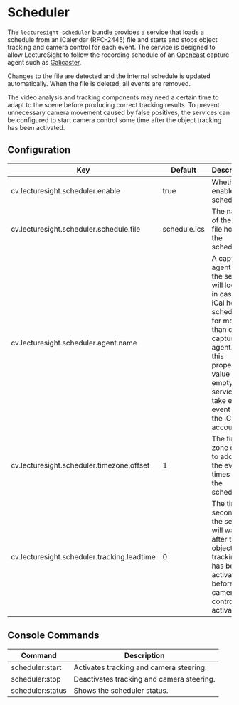 # Scheduler

The `lecturesight-scheduler` bundle provides a service that loads a schedule from an iCalendar (RFC-2445) file and starts and stops object tracking and camera control for each event. The service is designed to allow LectureSight to follow the recording schedule of an [Opencast](http://www.opencast.org) capture agent such as [Galicaster](https://wiki.teltek.es/display/Galicaster/Galicaster+project+Home).

Changes to the file are detected and the internal schedule is updated automatically. When the file is deleted, all events are removed.

The video analysis and tracking components may need a certain time to adapt to the scene before producing correct tracking results. To prevent unnecessary camera movement caused by false positives, the services can be configured to start camera control some time after the object tracking has been activated.

## Configuration

| Key                                   | Default   | Description |
|---------------------------------------|-----------|-------------------------------------------|
| cv.lecturesight.scheduler.enable | true | Whether to enable the scheduler.
| cv.lecturesight.scheduler.schedule.file|schedule.ics|The name of the iCal file holding the schedule.
| cv.lecturesight.scheduler.agent.name | | A capture agent name the service will look for in case the iCal holds schedules for more than one capture agent. If this property value is empty, the service will take every event from the iCal into account.
| cv.lecturesight.scheduler.timezone.offset | 1 | The time zone offset to add to the event times from the schedule.
cv.lecturesight.scheduler.tracking.leadtime | 0 | The time (in seconds) the service will wait after the object tracking has been activated before the camera control is activated.

## Console Commands

| Command                                     | Description |
|---------------------------------------|---------------|
| scheduler:start | Activates tracking and camera steering.
| scheduler:stop | Deactivates tracking and camera steering.
| scheduler:status | Shows the scheduler status.
